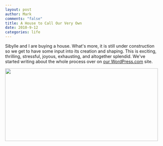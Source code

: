 ```yaml
--- 
layout: post
author: Mark
comments: "false"
title: A House to Call Our Very Own
date: 2010-9-12
categories: life
---
```

Sibylle and I are buying a house. What's more, it is still under construction so we get to have some input into its creation and shaping. This is exciting, thrilling, stressful, joyous, exhausting, and altogether splendid. We've started writing about the whole process over on <a title="Our Journey" href="http://sibylleandmark.wordpress.com" target="_blank">our WordPress.com</a> site.

<a href="http://zanshin.net/wp-content/uploads/2010/09/1009-lausac-front-elevation.jpg"><img class="aligncenter size-full wp-image-2403" title="1009 lausac front elevation" src="http://zanshin.net/wp-content/uploads/2010/09/1009-lausac-front-elevation.jpg" alt="" width="499" height="239" /></a>
